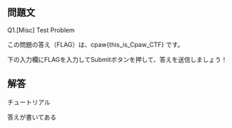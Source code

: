 ## 問題文
Q1.[Misc] Test Problem

この問題の答え（FLAG）は、cpaw{this_is_Cpaw_CTF} です。

下の入力欄にFLAGを入力してSubmitボタンを押して、答えを送信しましょう！

## 解答
チュートリアル

答えが書いてある
